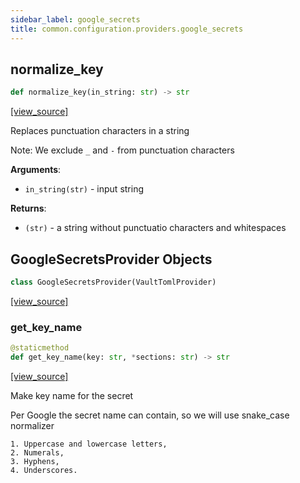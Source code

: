 ```yaml
---
sidebar_label: google_secrets
title: common.configuration.providers.google_secrets
---
```


## normalize\_key

```python
def normalize_key(in_string: str) -> str
```

[[view_source]](https://github.com/dlt-hub/dlt/blob/3739c9ac839aafef713f6d5ebbc6a81b2a39a1b0/dlt/common/configuration/providers/google_secrets.py#L18)

Replaces punctuation characters in a string

Note: We exclude `_` and `-` from punctuation characters

**Arguments**:

- `in_string(str)` - input string
  

**Returns**:

- `(str)` - a string without punctuatio characters and whitespaces

## GoogleSecretsProvider Objects

```python
class GoogleSecretsProvider(VaultTomlProvider)
```

[[view_source]](https://github.com/dlt-hub/dlt/blob/3739c9ac839aafef713f6d5ebbc6a81b2a39a1b0/dlt/common/configuration/providers/google_secrets.py#L37)

### get\_key\_name

```python
@staticmethod
def get_key_name(key: str, *sections: str) -> str
```

[[view_source]](https://github.com/dlt-hub/dlt/blob/3739c9ac839aafef713f6d5ebbc6a81b2a39a1b0/dlt/common/configuration/providers/google_secrets.py#L48)

Make key name for the secret

Per Google the secret name can contain, so we will use snake_case normalizer

    1. Uppercase and lowercase letters,
    2. Numerals,
    3. Hyphens,
    4. Underscores.

